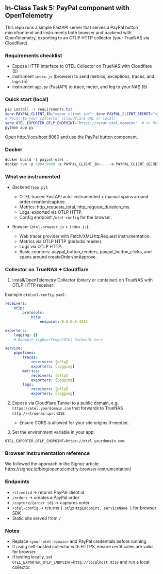 ## In-Class Task 5: PayPal component with OpenTelemetry

This repo runs a simple FastAPI server that serves a PayPal button microfrontend and instruments both browser and backend with OpenTelemetry, exporting to an OTLP HTTP collector (your TrueNAS via Cloudflare).

### Requirements checklist
- Expose HTTP interface to OTEL Collector on TrueNAS with Cloudflare (5)
- Instrument `index.js` (browser) to send metrics, exceptions, traces, and logs (5)
- Instrument `app.py` (FastAPI) to trace, meter, and log to your NAS (5)

### Quick start (local)
```powershell
pip install -r requirements.txt
$env:PAYPAL_CLIENT_ID="<your client id>"; $env:PAYPAL_CLIENT_SECRET="<your client secret>"
# Point to your collector (Cloudflare URL or local)
$env:OTEL_EXPORTER_OTLP_ENDPOINT="https://<your-otel-domain>"  # or http://localhost:4318
python app.py
```
Open http://localhost:8080 and use the PayPal button component.

### Docker
```powershell
docker build -t paypal-otel .
docker run -p 8084:8080 -e PAYPAL_CLIENT_ID=... -e PAYPAL_CLIENT_SECRET=... -e OTEL_EXPORTER_OTLP_ENDPOINT=https://<your-otel-domain> paypal-otel
```

### What we instrumented
- Backend (`app.py`):
	- OTEL traces: FastAPI auto-instrumented + manual spans around order creation/capture.
	- Metrics: http_requests_total, http_request_duration_ms.
	- Logs: exported via OTLP HTTP.
	- Config endpoint `/otel-config` for the browser.

- Browser (`otel-browser.js` + `index.js`):
	- Web tracer provider with Fetch/XMLHttpRequest instrumentation.
	- Metrics via OTLP HTTP (periodic reader).
	- Logs via OTLP HTTP.
	- Basic counters: paypal_button_renders, paypal_button_clicks, and spans around createOrder/onApprove.

### Collector on TrueNAS + Cloudflare
1) Install/OpenTelemetry Collector (binary or container) on TrueNAS with OTLP HTTP receiver:

Example `otelcol-config.yaml`:
```yaml
receivers:
	otlp:
		protocols:
			http:
				endpoint: 0.0.0.0:4318

exporters:
	logging: {}
	# Example SigNoz/Tempo/OTel backends here

service:
	pipelines:
		traces:
			receivers: [otlp]
			exporters: [logging]
		metrics:
			receivers: [otlp]
			exporters: [logging]
		logs:
			receivers: [otlp]
			exporters: [logging]
```

2) Expose via Cloudflare Tunnel to a public domain, e.g. `https://otel.yourdomain.com` that forwards to TrueNAS `http://<truenas-ip>:4318`.
	 - Ensure CORS is allowed for your site origins if needed.

3) Set the environment variable in your app:
```
OTEL_EXPORTER_OTLP_ENDPOINT=https://otel.yourdomain.com
```

### Browser instrumentation reference
We followed the approach in the Signoz article: https://signoz.io/blog/opentelemetry-browser-instrumentation/

### Endpoints
- `/clientid` -> returns PayPal client id
- `/orders` -> creates a PayPal order
- `/capture/{order_id}` -> captures order
- `/otel-config` -> returns `{ otlpHttpEndpoint, serviceName }` for browser SDK
- Static site served from `/`

### Notes
- Replace `<your-otel-domain>` and PayPal credentials before running.
- If using self-hosted collector with HTTPS, ensure certificates are valid for browser.
- If testing locally, set `OTEL_EXPORTER_OTLP_ENDPOINT=http://localhost:4318` and run a local collector.
